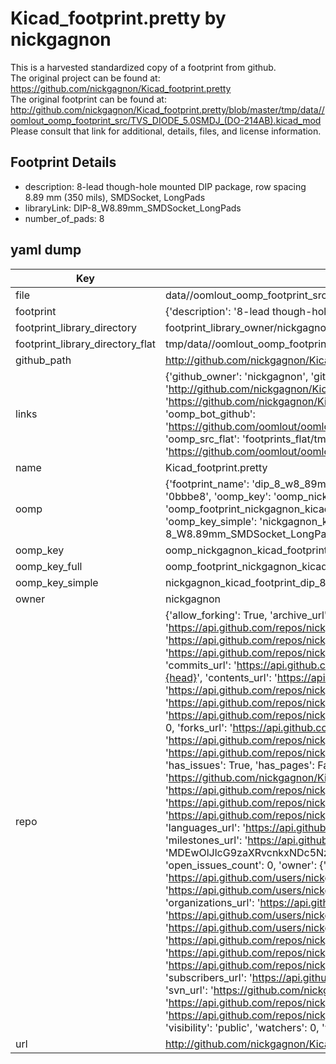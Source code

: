 # Kicad_footprint.pretty by nickgagnon  
This is a harvested standardized copy of a footprint from github.  
The original project can be found at:  
https://github.com/nickgagnon/Kicad_footprint.pretty  
The original footprint can be found at:
http://github.com/nickgagnon/Kicad_footprint.pretty/blob/master/tmp/data//oomlout_oomp_footprint_src/TVS_DIODE_5.0SMDJ_(DO-214AB).kicad_mod
Please consult that link for additional, details, files, and license information.  
## Footprint Details
* description: 8-lead though-hole mounted DIP package, row spacing 8.89 mm (350 mils), SMDSocket, LongPads  
* libraryLink: DIP-8_W8.89mm_SMDSocket_LongPads  
* number_of_pads: 8  
## yaml dump  
| Key | Value |  
| --- | --- |  
| file | data//oomlout_oomp_footprint_src/Kicad_footprint.pretty/DIP-8_W8.89mm_SMDSocket_LongPads.kicad_mod |  
| footprint | {'description': '8-lead though-hole mounted DIP package, row spacing 8.89 mm (350 mils), SMDSocket, LongPads', 'libraryLink': 'DIP-8_W8.89mm_SMDSocket_LongPads', 'number_of_pads': 8} |  
| footprint_library_directory | footprint_library_owner/nickgagnon_Kicad_footprint.pretty |  
| footprint_library_directory_flat | tmp/data//oomlout_oomp_footprint_src/footprints_flat/nickgagnon_kicad_footprint_dip_8_w8_89mm_smdsocket_longpads/working |  
| github_path | http://github.com/nickgagnon/Kicad_footprint.pretty/blob/master/tmp/data//oomlout_oomp_footprint_src/DIP-8_W8.89mm_SMDSocket_LongPads.kicad_mod |  
| links | {'github_owner': 'nickgagnon', 'github_repo_name': 'Kicad_footprint.pretty', 'github_src': 'http://github.com/nickgagnon/Kicad_footprint.pretty/blob/master/tmp/data//oomlout_oomp_footprint_src/TVS_DIODE_5.0SMDJ_(DO-214AB).kicad_mod', 'github_src_repo': 'https://github.com/nickgagnon/Kicad_footprint.pretty', 'oomp_bot': 'tmp/data//oomlout_oomp_footprint_src/footprints/nickgagnon_kicad_footprint_dip_8_w8_89mm_smdsocket_longpads/working', 'oomp_bot_github': 'https://github.com/oomlout/oomlout_oomp_footprint_bot/tree/main/tmp/data//oomlout_oomp_footprint_src/footprints/nickgagnon_kicad_footprint_dip_8_w8_89mm_smdsocket_longpads/working', 'oomp_src_flat': 'footprints_flat/tmp/data//oomlout_oomp_footprint_src/footprints_flat/nickgagnon_kicad_footprint_dip_8_w8_89mm_smdsocket_longpads/working', 'oomp_src_flat_github': 'https://github.com/oomlout/oomlout_oomp_footprint_src/tree/main/tmp/data//oomlout_oomp_footprint_src/footprints_flat/nickgagnon_kicad_footprint_dip_8_w8_89mm_smdsocket_longpads/working'} |  
| name | Kicad_footprint.pretty |  
| oomp | {'footprint_name': 'dip_8_w8_89mm_smdsocket_longpads', 'library_name': 'kicad_footprint', 'md5': '0bbbe8cbe2ad966b5ae9698b875e642a', 'md5_10': '0bbbe8cbe2', 'md5_5': '0bbbe', 'md5_6': '0bbbe8', 'oomp_key': 'oomp_nickgagnon_kicad_footprint_dip_8_w8_89mm_smdsocket_longpads', 'oomp_key_extra': 'oomp_footprint_nickgagnon_kicad_footprint_dip_8_w8_89mm_smdsocket_longpads', 'oomp_key_full': 'oomp_footprint_nickgagnon_kicad_footprint_dip_8_w8_89mm_smdsocket_longpads_0bbbe8', 'oomp_key_simple': 'nickgagnon_kicad_footprint_dip_8_w8_89mm_smdsocket_longpads', 'original_filename': 'data//oomlout_oomp_footprint_src/Kicad_footprint.pretty/DIP-8_W8.89mm_SMDSocket_LongPads.kicad_mod', 'owner_name': 'nickgagnon'} |  
| oomp_key | oomp_nickgagnon_kicad_footprint_dip_8_w8_89mm_smdsocket_longpads |  
| oomp_key_full | oomp_footprint_nickgagnon_kicad_footprint_dip_8_w8_89mm_smdsocket_longpads |  
| oomp_key_simple | nickgagnon_kicad_footprint_dip_8_w8_89mm_smdsocket_longpads |  
| owner | nickgagnon |  
| repo | {'allow_forking': True, 'archive_url': 'https://api.github.com/repos/nickgagnon/Kicad_footprint.pretty/{archive_format}{/ref}', 'archived': False, 'assignees_url': 'https://api.github.com/repos/nickgagnon/Kicad_footprint.pretty/assignees{/user}', 'blobs_url': 'https://api.github.com/repos/nickgagnon/Kicad_footprint.pretty/git/blobs{/sha}', 'branches_url': 'https://api.github.com/repos/nickgagnon/Kicad_footprint.pretty/branches{/branch}', 'clone_url': 'https://github.com/nickgagnon/Kicad_footprint.pretty.git', 'collaborators_url': 'https://api.github.com/repos/nickgagnon/Kicad_footprint.pretty/collaborators{/collaborator}', 'comments_url': 'https://api.github.com/repos/nickgagnon/Kicad_footprint.pretty/comments{/number}', 'commits_url': 'https://api.github.com/repos/nickgagnon/Kicad_footprint.pretty/commits{/sha}', 'compare_url': 'https://api.github.com/repos/nickgagnon/Kicad_footprint.pretty/compare/{base}...{head}', 'contents_url': 'https://api.github.com/repos/nickgagnon/Kicad_footprint.pretty/contents/{+path}', 'contributors_url': 'https://api.github.com/repos/nickgagnon/Kicad_footprint.pretty/contributors', 'created_at': '2018-09-09T00:05:46Z', 'default_branch': 'master', 'deployments_url': 'https://api.github.com/repos/nickgagnon/Kicad_footprint.pretty/deployments', 'description': None, 'disabled': False, 'downloads_url': 'https://api.github.com/repos/nickgagnon/Kicad_footprint.pretty/downloads', 'events_url': 'https://api.github.com/repos/nickgagnon/Kicad_footprint.pretty/events', 'fork': False, 'forks': 0, 'forks_count': 0, 'forks_url': 'https://api.github.com/repos/nickgagnon/Kicad_footprint.pretty/forks', 'full_name': 'nickgagnon/Kicad_footprint.pretty', 'git_commits_url': 'https://api.github.com/repos/nickgagnon/Kicad_footprint.pretty/git/commits{/sha}', 'git_refs_url': 'https://api.github.com/repos/nickgagnon/Kicad_footprint.pretty/git/refs{/sha}', 'git_tags_url': 'https://api.github.com/repos/nickgagnon/Kicad_footprint.pretty/git/tags{/sha}', 'git_url': 'git://github.com/nickgagnon/Kicad_footprint.pretty.git', 'has_discussions': False, 'has_downloads': True, 'has_issues': True, 'has_pages': False, 'has_projects': True, 'has_wiki': True, 'homepage': None, 'hooks_url': 'https://api.github.com/repos/nickgagnon/Kicad_footprint.pretty/hooks', 'html_url': 'https://github.com/nickgagnon/Kicad_footprint.pretty', 'id': 147979118, 'is_template': False, 'issue_comment_url': 'https://api.github.com/repos/nickgagnon/Kicad_footprint.pretty/issues/comments{/number}', 'issue_events_url': 'https://api.github.com/repos/nickgagnon/Kicad_footprint.pretty/issues/events{/number}', 'issues_url': 'https://api.github.com/repos/nickgagnon/Kicad_footprint.pretty/issues{/number}', 'keys_url': 'https://api.github.com/repos/nickgagnon/Kicad_footprint.pretty/keys{/key_id}', 'labels_url': 'https://api.github.com/repos/nickgagnon/Kicad_footprint.pretty/labels{/name}', 'language': None, 'languages_url': 'https://api.github.com/repos/nickgagnon/Kicad_footprint.pretty/languages', 'license': None, 'merges_url': 'https://api.github.com/repos/nickgagnon/Kicad_footprint.pretty/merges', 'milestones_url': 'https://api.github.com/repos/nickgagnon/Kicad_footprint.pretty/milestones{/number}', 'mirror_url': None, 'name': 'Kicad_footprint.pretty', 'network_count': 0, 'node_id': 'MDEwOlJlcG9zaXRvcnkxNDc5NzkxMTg=', 'notifications_url': 'https://api.github.com/repos/nickgagnon/Kicad_footprint.pretty/notifications{?since,all,participating}', 'open_issues': 0, 'open_issues_count': 0, 'owner': {'avatar_url': 'https://avatars.githubusercontent.com/u/32691913?v=4', 'events_url': 'https://api.github.com/users/nickgagnon/events{/privacy}', 'followers_url': 'https://api.github.com/users/nickgagnon/followers', 'following_url': 'https://api.github.com/users/nickgagnon/following{/other_user}', 'gists_url': 'https://api.github.com/users/nickgagnon/gists{/gist_id}', 'gravatar_id': '', 'html_url': 'https://github.com/nickgagnon', 'id': 32691913, 'login': 'nickgagnon', 'node_id': 'MDQ6VXNlcjMyNjkxOTEz', 'organizations_url': 'https://api.github.com/users/nickgagnon/orgs', 'received_events_url': 'https://api.github.com/users/nickgagnon/received_events', 'repos_url': 'https://api.github.com/users/nickgagnon/repos', 'site_admin': False, 'starred_url': 'https://api.github.com/users/nickgagnon/starred{/owner}{/repo}', 'subscriptions_url': 'https://api.github.com/users/nickgagnon/subscriptions', 'type': 'User', 'url': 'https://api.github.com/users/nickgagnon'}, 'private': False, 'pulls_url': 'https://api.github.com/repos/nickgagnon/Kicad_footprint.pretty/pulls{/number}', 'pushed_at': '2018-09-09T00:07:59Z', 'releases_url': 'https://api.github.com/repos/nickgagnon/Kicad_footprint.pretty/releases{/id}', 'size': 5, 'ssh_url': 'git@github.com:nickgagnon/Kicad_footprint.pretty.git', 'stargazers_count': 0, 'stargazers_url': 'https://api.github.com/repos/nickgagnon/Kicad_footprint.pretty/stargazers', 'statuses_url': 'https://api.github.com/repos/nickgagnon/Kicad_footprint.pretty/statuses/{sha}', 'subscribers_count': 0, 'subscribers_url': 'https://api.github.com/repos/nickgagnon/Kicad_footprint.pretty/subscribers', 'subscription_url': 'https://api.github.com/repos/nickgagnon/Kicad_footprint.pretty/subscription', 'svn_url': 'https://github.com/nickgagnon/Kicad_footprint.pretty', 'tags_url': 'https://api.github.com/repos/nickgagnon/Kicad_footprint.pretty/tags', 'teams_url': 'https://api.github.com/repos/nickgagnon/Kicad_footprint.pretty/teams', 'temp_clone_token': None, 'topics': [], 'trees_url': 'https://api.github.com/repos/nickgagnon/Kicad_footprint.pretty/git/trees{/sha}', 'updated_at': '2018-09-09T00:08:00Z', 'url': 'https://api.github.com/repos/nickgagnon/Kicad_footprint.pretty', 'visibility': 'public', 'watchers': 0, 'watchers_count': 0, 'web_commit_signoff_required': False} |  
| url | http://github.com/nickgagnon/Kicad_footprint.pretty |  

